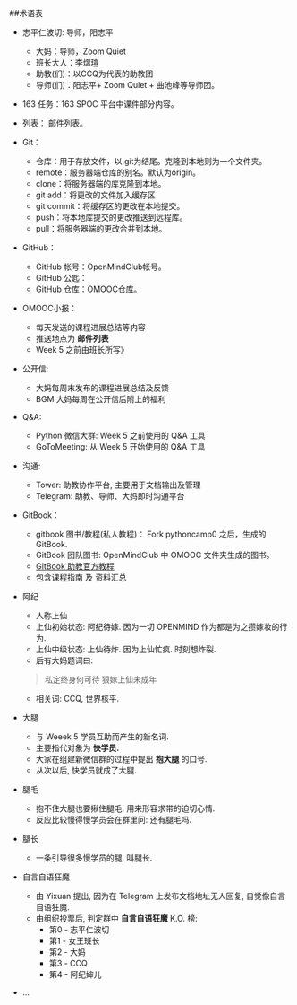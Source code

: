 ##术语表

- 志平仁波切: 导师，阳志平
    + 大妈：导师，Zoom Quiet
    + 班长大人：李熠瑄
    + 助教(们)：以CCQ为代表的助教团
    + 导师(们)：阳志平+ Zoom Quiet + 曲池峰等导师团。
- 163 任务：163 SPOC 平台中课件部分内容。
- 列表： 邮件列表。
- Git：
    + 仓库：用于存放文件，以.git为结尾。克隆到本地则为一个文件夹。
    + remote：服务器端仓库的别名。默认为origin。
    + clone：将服务器端的库克隆到本地。
    + git add：将更改的文件加入缓存区
    + git commit：将缓存区的更改在本地提交。
    + push：将本地库提交的更改推送到远程库。
    + pull：将服务器端的更改合并到本地。
- GitHub：
    + GitHub 帐号：OpenMindClub帐号。
    + GitHub 公匙：
    + GitHub 仓库：OMOOC仓库。

 

- OMOOC小报：
  * 每天发送的课程进展总结等内容
  * 推送地点为 **邮件列表**
  * Week 5 之前由班长所写》

- 公开信:
  * 大妈每周末发布的课程进展总结及反馈
  * BGM 大妈每周在公开信后附上的福利

- Q&A:
  * Python 微信大群: Week 5 之前使用的 Q&A 工具
  * GoToMeeting: 从 Week 5 开始使用的 Q&A 工具

- 沟通:
  * Tower: 助教协作平台, 主要用于文档输出及管理
  * Telegram: 助教、导师、大妈即时沟通平台

- GitBook：
    + gitbook 图书/教程(私人教程)： Fork pythoncamp0 之后，生成的 GitBook. 
    + GitBook 团队图书: OpenMindClub 中 OMOOC 文件夹生成的图书。
    * [GitBook 助教官方教程](http://openmindclub.gitbooks.io/omooc-py/content/)
   * 包含课程指南 及 资料汇总

- 阿纪
   * 人称上仙
   * 上仙初始状态: 阿纪待嫁. 因为一切 OPENMIND 作为都是为之攒嫁妆的行为.
   * 上仙中级状态: 上仙待炸. 因为上仙忙疯. 时刻想炸裂.
   * 后有大妈题词曰:
    
    > 私定终身何可待
      狠嫁上仙未成年

   * 相关词: CCQ, 世界核平. 

- 大腿
   * 与 Weeek 5 学员互助而产生的新名词.
   * 主要指代对象为 **快学员.**
   * 大家在组建新微信群的过程中提出 **抱大腿** 的口号.
   * 从次以后, 快学员就成了大腿.

- 腿毛
   * 抱不住大腿也要揪住腿毛. 用来形容求带的迫切心情.
   * 反应比较慢得慢学员会在群里问: 还有腿毛吗.

- 腿长
   * 一条引导很多慢学员的腿, 叫腿长.

- 自言自语狂魔
   * 由 Yixuan 提出, 因为在 Telegram 上发布文档地址无人回复, 自觉像自言自语狂魔.   
   * 由组织投票后, 判定群中 **自言自语狂魔** K.O. 榜:  
   		* 第0 - 志平仁波切  
		* 第1 - 女王班长  
		* 第2 - 大妈  
		* 第3 - CCQ  
		* 第4 - 阿纪婶儿  
		
- ...








